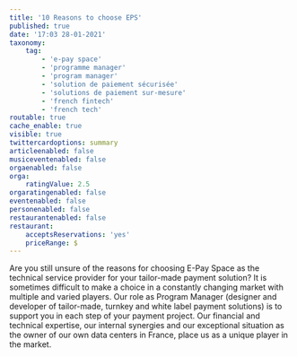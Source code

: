 ```yaml
---
title: '10 Reasons to choose EPS'
published: true
date: '17:03 28-01-2021'
taxonomy:
    tag:
        - 'e-pay space'
        - 'programme manager'
        - 'program manager'
        - 'solution de paiement sécurisée'
        - 'solutions de paiement sur-mesure'
        - 'french fintech'
        - 'french tech'
routable: true
cache_enable: true
visible: true
twittercardoptions: summary
articleenabled: false
musiceventenabled: false
orgaenabled: false
orga:
    ratingValue: 2.5
orgaratingenabled: false
eventenabled: false
personenabled: false
restaurantenabled: false
restaurant:
    acceptsReservations: 'yes'
    priceRange: $
---
```


Are you still unsure of the reasons for choosing E-Pay Space as the technical service provider for your tailor-made payment solution? It is sometimes difficult to make a choice in a constantly changing market with multiple and varied players. Our role as Program Manager (designer and developer of tailor-made, turnkey and white label payment solutions) is to support you in each step of your payment project. Our financial and technical expertise, our internal synergies and our exceptional situation as the owner of our own data centers in France, place us as a unique player in the market.